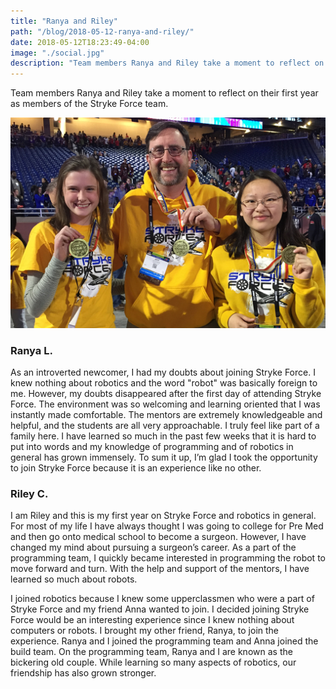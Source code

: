 ```yaml
---
title: "Ranya and Riley"
path: "/blog/2018-05-12-ranya-and-riley/"
date: 2018-05-12T18:23:49-04:00
image: "./social.jpg"
description: "Team members Ranya and Riley take a moment to reflect on their first year as members of the Stryke Force team."
---
```

Team members Ranya and Riley take a moment to reflect on their first year as members of the Stryke Force team.
<!--more-->

![Riley, Jeff and Ranya](ford_field.png "Riley, Jeff and Ranya show off their medals at the 2018 Detroit World Championship.")

### Ranya L.

As an introverted newcomer, I had my doubts about joining Stryke Force. I knew nothing about robotics and the word "robot" was basically foreign to me. However, my doubts disappeared after the first day of attending Stryke Force. The environment was so welcoming and learning oriented that I was instantly made comfortable. The mentors are extremely knowledgeable and helpful, and the students are all very approachable. I truly feel like part of a family here. I have learned so much in the past few weeks that it is hard to put into words and my knowledge of programming and of robotics in general has grown immensely. To sum it up, I’m glad I took the opportunity to join Stryke Force because it is an experience like no other.

### Riley C.

I am Riley and this is my first year on Stryke Force and robotics in general. For most of my life I have always thought I was going to college for Pre Med and then go onto medical school to become a surgeon. However, I have changed my mind about pursuing a surgeon’s career. As a part of the programming team, I quickly became interested in programming the robot to move forward and turn. With the help and support of the mentors, I have learned so much about robots.

I joined robotics because I knew some upperclassmen who were a part of Stryke Force and my friend Anna wanted to join. I decided joining Stryke Force would be an interesting experience since I knew nothing about computers or robots. I brought my other friend, Ranya, to join the experience. Ranya and I joined the programming team and Anna joined the build team. On the programming team, Ranya and I are known as the bickering old couple. While learning so many aspects of robotics, our friendship has also grown stronger.
    